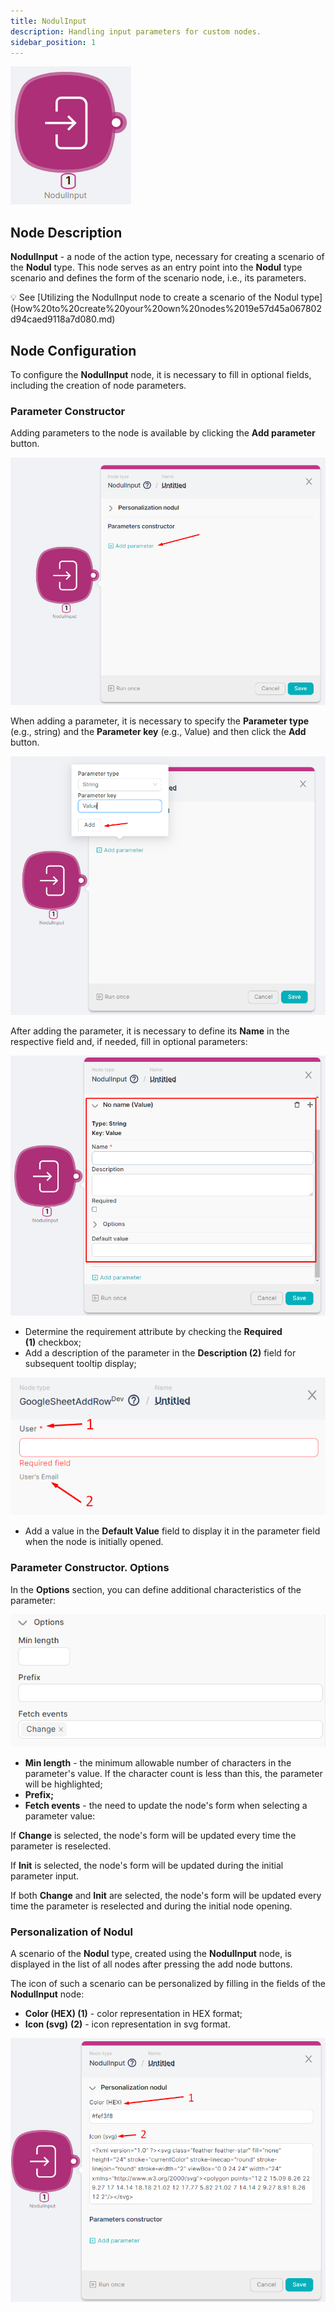```yaml
---
title: NodulInput
description: Handling input parameters for custom nodes.
sidebar_position: 1
---
```


![Untitled](./nodulinput/untitled.png)

## **Node Description**

**NodulInput** - a node of the action type, necessary for creating a scenario of the **Nodul** type. This node serves as an entry point into the **Nodul** type scenario and defines the form of the scenario node, i.e., its parameters.

<aside>
💡 See [Utilizing the NodulInput node to create a scenario of the Nodul type](How%20to%20create%20your%20own%20nodes%2019e57d45a067802d94caed9118a7d080.md)

</aside>

## **Node Configuration**

To configure the **NodulInput** node, it is necessary to fill in optional fields, including the creation of node parameters.

### Parameter Constructor

Adding parameters to the node is available by clicking the **Add parameter** button.

![Untitled 1](./nodulinput/untitled_1.png)

When adding a parameter, it is necessary to specify the **Parameter type** (e.g., string) and the **Parameter key** (e.g., Value) and then click the **Add** button.

![Untitled 2](./nodulinput/untitled_2.png)

After adding the parameter, it is necessary to define its **Name** in the respective field and, if needed, fill in optional parameters:

![Untitled 3](./nodulinput/untitled_3.png)

- Determine the requirement attribute by checking the **Required (1)** checkbox;
- Add a description of the parameter in the **Description (2)** field for subsequent tooltip display;

![Untitled 4](./nodulinput/untitled_4.png)

- Add a value in the **Default Value** field to display it in the parameter field when the node is initially opened.

### Parameter Constructor. Options

In the **Options** section, you can define additional characteristics of the parameter:

![Untitled 5](./nodulinput/untitled_5.png)

- **Min length** - the minimum allowable number of characters in the parameter's value. If the character count is less than this, the parameter will be highlighted;
- **Prefix;**
- **Fetch events** - the need to update the node's form when selecting a parameter value:

If **Change** is selected, the node's form will be updated every time the parameter is reselected.

If **Init** is selected, the node's form will be updated during the initial parameter input.

If both **Change** and **Init** are selected, the node's form will be updated every time the parameter is reselected and during the initial node opening.

### Personalization of Nodul

A scenario of the **Nodul** type, created using the **NodulInput** node, is displayed in the list of all nodes after pressing the add node buttons.

The icon of such a scenario can be personalized by filling in the fields of the **NodulInput** node:

- **Color (HEX) (1)** - color representation in HEX format;
- **Icon (svg)** **(2)** - icon representation in svg format.

![Untitled 6](./nodulinput/untitled_6.png)
